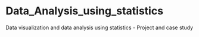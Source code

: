 # Data_Analysis_using_statistics
Data visualization and data analysis using statistics - Project and case study
